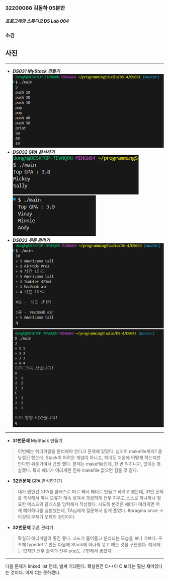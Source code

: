 ### 32200066 김동하 05분반

##### 프로그래밍 스튜디오 DS Lab 004

### 소감

## 사진

---
+ ___DS031 MyStack 만들기___
![DS031](./Captures/DS031.png)
+ ___DS032 GPA 분석하기___
![DS032](./Captures/DS032-1.png)
![DS032](./Captures/DS032-2.png)
+ ___DS033 쿠폰 관리기___
![DS033-1](./Captures/DS033-1.png)
![DS033-2](./Captures/DS033-2.png)



---

+ **31번문제**  MyStack 만들기
> 이번에는 헤더파일을 분리해야 한다고 문제에 있었다. 심지어 makefile까지? 좀 낮설긴 했는데, Stack이 어려운 개념이 아니고, 헤더도 처음에 어떻게 하는지만 안다면 쉬운거여서 금방 했다. 문제는 makefile인데, 한 번 익히니까, 없이는 못 살겠다. 특히 헤더가 여러개면 진짜 makefile 없으면 힘들 것 같다. 

+ **32번문제** GPA 분석하기기
> 내가 원한건 GPA를 클래스로 따로 빼서 헤더로 만들고 하려고 했는데, 31번 문제를 복사해서 하니 오류가 계속 생겨서 과감하게 전부 지우고 스스로 하나하나 필요한 메소드와 클래스를 입력해서 작성했다. 시도해 본것은 헤더가 여려개면 어케 해야하나를 실험했는데, TA님에게 질문해서 쉽게 풀었다. #pragma once -> 이것의 부재가 오류의 원인이다.

+ **32번문제** 쿠폰 관리기
> 확실히 헤더파일이 좋긴 좋다. 코드가 줄어들고 분리되는 모습을 보니 기쁘다. 구조체 typedef로 만든 다음에 Stack에 하나씩 넣고 빼는 것을 구현했다. 예시에는 없지만 전부 출력과 전부 pop도 구현해서 좋았다.

---

다음 문제가 linked list 던데, 벌써 기대된다. 확실한건 C++이 C 보다는 훨씬 재미있다는 것이다. 이제 C는 못하겠다. 

